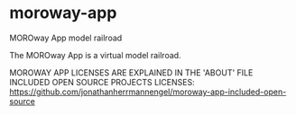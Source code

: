 # moroway-app
MOROway App model railroad


The MOROway App is a virtual model railroad.

MOROWAY APP LICENSES ARE EXPLAINED IN THE 'ABOUT' FILE
INCLUDED OPEN SOURCE PROJECTS LICENSES: https://github.com/jonathanherrmannengel/moroway-app-included-open-source
